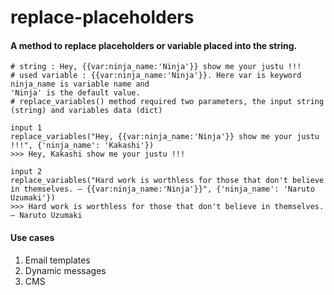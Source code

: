 # replace-placeholders

#### A method to replace placeholders or variable placed into the string.

```
# string : Hey, {{var:ninja_name:'Ninja'}} show me your justu !!!
# used variable : {{var:ninja_name:'Ninja'}}. Here var is keyword ninja_name is variable name and 
'Ninja' is the default value.
# replace_variables() method required two parameters, the input string (string) and variables data (dict)

input 1
replace_variables("Hey, {{var:ninja_name:'Ninja'}} show me your justu !!!", {'ninja_name': 'Kakashi'})
>>> Hey, Kakashi show me your justu !!!

input 2
replace_variables("Hard work is worthless for those that don't believe in themselves. – {{var:ninja_name:'Ninja'}}", {'ninja_name': 'Naruto Uzumaki'})
>>> Hard work is worthless for those that don't believe in themselves. – Naruto Uzumaki
```

#### Use cases
1. Email templates
2. Dynamic messages
3. CMS
